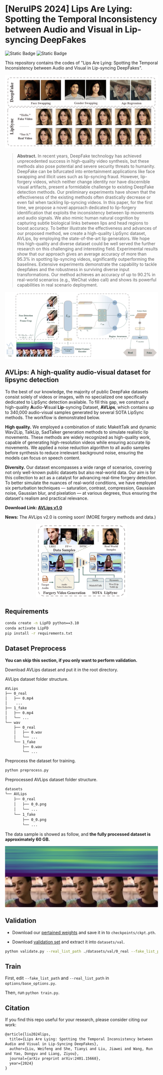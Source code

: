 # [NeruIPS 2024] Lips Are Lying: Spotting the Temporal Inconsistency between Audio and Visual in Lip-syncing DeepFakes

<div>
   <img alt="Static Badge" src="https://img.shields.io/badge/arXiv-2401.15668v2-grey?style=flat&labelColor=red&link=https%3A%2F%2Farxiv.org%2Fabs%2F2401.15668">
    <img alt="Static Badge" src="https://img.shields.io/badge/dataset-AVLips-grey?style=flat&labelColor=blue&link=https%3A%2F%2Fdrive.google.com%2Ffile%2Fd%2F1fEiUo22GBSnWD7nfEwDW86Eiza-pOEJm%2Fview%3Fusp%3Dshare_link">
</div>



This repository contains the codes of "Lips Are Lying: Spotting the Temporal Inconsistency between Audio and Visual in Lip-syncing DeepFakes".

![headline](README.assets/headline.png)

> **Abstract.**  In recent years, DeepFake technology has achieved unprecedented success in high-quality video synthesis, but these methods also pose potential and severe security threats to humanity. DeepFake can be bifurcated into entertainment applications like face swapping and illicit uses such as lip-syncing fraud. However, lip-forgery videos, which neither change identity nor have discernible visual artifacts, present a formidable challenge to existing DeepFake detection methods. Our preliminary experiments have shown that the effectiveness of the existing methods often drastically decrease or even fail when tackling lip-syncing videos.
> In this paper, for the first time, we propose a novel approach dedicated to lip-forgery identification that exploits the inconsistency between lip movements and audio signals. We also mimic human natural cognition by capturing subtle biological links between lips and head regions to boost accuracy. To better illustrate the effectiveness and advances of our proposed method, we create a high-quality LipSync dataset, AVLips, by employing the state-of-the-art lip generators. We hope this high-quality and diverse dataset could be well served the further research on this challenging and interesting field. Experimental results show that our approach gives an average accuracy of more than 95.3% in spotting lip-syncing videos, significantly outperforming the baselines. Extensive experiments demonstrate the capability to tackle deepfakes and the robustness in surviving diverse input transformations. Our method achieves an accuracy of up to 90.2% in real-world scenarios (e.g., WeChat video call) and shows its powerful capabilities in real scenario deployment.

![pipeline](README.assets/pipeline.png)



## AVLips: A high-quality audio-visual dataset for lipsync detection

To the best of our knowledge, the majority of public DeepFake datasets consist solely of videos or images, with no specialized one specifically dedicated to LipSync detection available. To fill this gap, we construct a high-quality **A**udio-**V**isual **Lip**-syncing Dataset, **AVLips**, which contains up to 340,000 audio-visual samples generated by several SOTA LipSync methods. The workflow is demonstrated below.

**High quality.** We employed a combination of static MakeItTalk and dynamic Wav2Lip, TalkLip, SadTalker generation methods to simulate realistic lip movements. These methods are widely recognized as high-quality work, capable of generating high-resolution videos while ensuring accurate lip movements. We applied a noise reduction algorithm to all audio samples before synthesis to reduce irrelevant background noise, ensuring the models can focus on speech content. 

**Diversity.** Our dataset encompasses a wide range of scenarios, covering not only well-known public datasets but also real-world data. Our aim is for this collection to act as a catalyst for advancing real-time forgery detection. To better simulate the nuances of real-world conditions, we have employed six perturbation techniques — saturation, contrast, compression, Gaussian noise, Gaussian blur, and pixelation — at various degrees, thus ensuring the dataset's realism and practical relevance.

**Download Link: [AVLips v1.0](https://drive.google.com/file/d/1fEiUo22GBSnWD7nfEwDW86Eiza-pOEJm/view?usp=share_link)**

**News:** The AVLips v2.0 is coming soon! (MORE forgery methods and data.)

<div align=center><img src="README.assets/dataset.png" width="300"></div>



## Requirements

~~~bash
conda create -n LipFD python==3.10
conda activate LipFD
pip install -r requirements.txt
~~~



## Dataset Preprocess

**You can skip this section, if you only want to perform validation.**

Download AVLips dataset and put it in the root directory. 

AVLips dataset folder structure.

~~~
AVLips
├── 0_real
│   ├── 0.mp4
│    ...
├── 1_fake
│   ├── 0.mp4
│   └── ...
└── wav
    ├── 0_real
    │   ├── 0.wav
    │   └── ...
    └── 1_fake
        ├── 0.wav
        └── ...
~~~

Preprocess the dataset for training. 

~~~bash
python preprocess.py
~~~

Preprocessed AVLips dataset folder structure.

~~~bash
datasets
└── AVLips
    ├── 0_real
    │   ├── 0_0.png
    │   └── ...
    └── 1_fake
        ├── 0_0.png
        └── ...
~~~

The data sample is showed as follow, and **the fully processed dataset is approximately 60 GB.**

![image-20241004221023777](README.assets/image-20241004221023777.png)



## Validation

- Download our [pertained weights](https://drive.google.com/file/d/1NPAcx0QS8N9v_9qUr-51jBaL9kGDT-cp/view?usp=share_link) and save it in to `checkpoints/ckpt.pth`. 

- Download [validation set](https://drive.google.com/file/d/1gZjzps5_rbr6CeBqBke8l2Gs8xXx_Ctb/view?usp=share_link) and extract it into `datasets/val`.

~~~bash
python validate.py --real_list_path ./datasets/val/0_real --fake_list_path ./datasets/val/1_fake --ckpt ./checkpoints/ckpt.pth
~~~



## Train

First, edit `--fake_list_path` and `--real_list_path`  in `options/base_options.py`.

Then, run `python train.py`.

## Citation

If you find this repo useful for your research, please consider citing our work:

~~~
@article{liu2024lips,
  title={Lips Are Lying: Spotting the Temporal Inconsistency between Audio and Visual in Lip-Syncing DeepFakes},
  author={Liu, Weifeng and She, Tianyi and Liu, Jiawei and Wang, Run and Yao, Dongyu and Liang, Ziyou},
  journal={arXiv preprint arXiv:2401.15668},
  year={2024}
}
~~~
